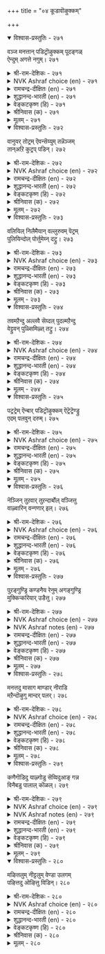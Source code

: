 +++
title = "०४ कूडावॊऴुक्कम्"

+++


<details open><summary>विश्वास-प्रस्तुतिः - २७१</summary>

वञ्ज मनत्तान् पडिट्रॊऴुक्कम् पूदङ्गळ्  
ऐन्दुम् अगत्ते नगुम्।      २७१
</details>

<details><summary>श्री-राम-देशिकः - २७१</summary>

वञ्चकस्य दुराचारं तच्छरीरगतान्यपि ।  
पञ्च भूतानि दृष्टवैव मन्दमन्तर्हसन्ति हि ॥ २७१॥
</details>

<details><summary>NVK Ashraf choice (en) - २७१</summary>

०२७१
The five elements will laugh within
At a hypocrite's lying conduct.
(P.S. Sundaram)
</details>

<details><summary>रामचन्द्र-दीक्षितः (en) - २७१</summary>

271\. vañca maṉattāṉ paṭiṟṟu oḻukkam pūtaṅkaḷ  
aintum akattē nakum.

271\. A man’s five senses will laugh within at the false conduct of a deceitful mind.  
</details>

<details><summary>शुद्धानन्द-भारती (en) - २७१</summary>

1\. வஞ்ச மனத்தான் படிற்றொழுக்கம் பூதங்கள்  
ஐந்தும் அகத்தே நகும்.  
Elements five of feigned life  
Of a sly hypocrite within laugh.        271  
</details>

<details><summary>वेङ्कटकृष्ण (हि) - २७१</summary>

271
वंचक के आचार को, मिथ्यापूर्ण विलोक ।  
पाँचों भूत शरीरगत, हँस दे मन में रोक ॥
</details>

<details><summary>श्रीनिवास (क) - २७१</summary>

271. वञ्चनॆय मनस्सुळ्ळवन हुसि नडॆवळिकॆयन्नु कण्डु अवन शरीर दॊळगिरुव पञ्चभूतगळु तम्मॊळगे नगुत्तवॆ.

</details>

<details><summary>मूलम् - २७१</summary>

वञ्ज मनत्तान् पडिट्रॊऴुक्कम् पूदङ्गळ्  
ऐन्दुम् अगत्ते नगुम्।      २७१
</details>

<details open><summary>विश्वास-प्रस्तुतिः - २७२</summary>

वानुयर् तोट्रम् ऎवन्सॆय्युम् तन्नॆञ्जम्  
तान्अऱि कुट्रप् पडिन्।      २७२
</details>

<details><summary>श्री-राम-देशिकः - २७२</summary>

अकार्यमिति मत्वापि कुर्वतः पुनरेव तत् ।  
आकाशेनेव महता तपोवेषेण किं फलम्? ॥ २७२॥
</details>

<details><summary>NVK Ashraf choice (en) - २७२</summary>

०२७२
What use is a sky-high pose to one 
Who knowingly does wrong?
(P.S. Sundaram)
</details>

<details><summary>रामचन्द्र-दीक्षितः (en) - २७२</summary>

272\. vāṉ uyar tōṟṟam evaṉ ceyyum-taṉ neñcam  
tāṉ aṟi kuṟṟapaṭiṉ?.

272\. Of what avail is a man’s saintly mien, if his mind is bent on evil?  
</details>

<details><summary>शुद्धानन्द-भारती (en) - २७२</summary>

2\. வானுயர் தோற்றம் எவன்செய்யும் தன்நெஞ்சம்  
தான்அறி குற்றப் படின்  
Of what avail are sky-high shows  
When guild the conscience gnaws and knows.        272  
</details>

<details><summary>वेङ्कटकृष्ण (हि) - २७२</summary>

272
उच्च गगन सम वेष तो, क्या आवेगा काम ।  
समझ- बूंझ यदि मन करे, जो है दूषित काम ॥
</details>

<details><summary>श्रीनिवास (क) - २७२</summary>

272. तानु तिळिद अपराधगळल्लि मनस्सन्नु तॊडगिसिदरॆ, बानिनॆत्तरद तोरिकॆय बदुकु इद्दरू अदु एनु फल
साधिसबल्लुदु?(अदु व्यर्थ बदुकु ऎनिसिकॊळ्ळुत्तदॆ.

</details>

<details><summary>मूलम् - २७२</summary>

वानुयर् तोट्रम् ऎवन्सॆय्युम् तन्नॆञ्जम्  
तान्अऱि कुट्रप् पडिन्।      २७२
</details>

<details open><summary>विश्वास-प्रस्तुतिः - २७३</summary>

वलियिल् निलैमैयान् वल्लुरुवम् पॆट्रम्  
पुलियिन्दोल् पोर्त्तुमेय्न् दट्रु।      २७३
</details>

<details><summary>श्री-राम-देशिकः - २७३</summary>

मनसो निग्रहं हित्वा मुनिवेषस्य वर्तनम् ।  
वुआघ्रचर्मवृत्तो घेनुः सस्यं चरति चेत्, तथा ॥ २७३॥
</details>

<details><summary>NVK Ashraf choice (en) - २७३</summary>

०२७३
A weakling posing a giant form
Is an ox grazing in a tiger's skin. *
(P.S. Sundaram)
</details>

<details><summary>रामचन्द्र-दीक्षितः (en) - २७३</summary>

273\. vali il nilaimaiyāṉ val uruvam peṟṟam  
puliyiṉ tōl pōrttu mēyntaṟṟu.

273\. The ascetic appearance of one who has no strength of will, is like that of an ox grazing in the guise of a tiger.  
</details>

<details><summary>शुद्धानन्द-भारती (en) - २७३</summary>

3\. வலியில் நிலைமையான் வல்லுருவம் பெற்றம்  
புலியின்தோல் போர்த்துமேய்ந் தற்று.  
Vaunting sainthood while weak within  
Seems a grazer with tiger skin.        273  
</details>

<details><summary>वेङ्कटकृष्ण (हि) - २७३</summary>

273
महा साधु का वेष धर, दमन-शक्ति नहिं, हाय ।  
व्याघ्र-चर्म आढे हुए, खेत चरे ज्यों गाय ॥
</details>

<details><summary>श्रीनिवास (क) - २७३</summary>

273. मनस्सन्नु इन्द्रियगळ आसॆगळिन्द अडगिसुव बलविल्लदवनु कैगॊण्ड कठिण तपस्सु, हसु चर्मवन्नु हॊद्दुकॊण्डु
हुल्लु मेयवन्तॆ, अभाससकरवादद्दु.

</details>

<details><summary>मूलम् - २७३</summary>

वलियिल् निलैमैयान् वल्लुरुवम् पॆट्रम्  
पुलियिन्दोल् पोर्त्तुमेय्न् दट्रु।      २७३
</details>

<details open><summary>विश्वास-प्रस्तुतिः - २७४</summary>

तवमऱैन्दु अल्लवै सॆय्दल् पुदल्मऱैन्दु  
वेट्टुवन् पुळ्सिमिऴ्त् तट्रु।      २७४
</details>

<details><summary>श्री-राम-देशिकः - २७४</summary>

तपोवेषनिलीनेन परदारपरिग्रहः ।  
गुल्मलीननिषादेन पक्षिग्रहणवद्भवेत् ॥ २७४॥
</details>

<details><summary>NVK Ashraf choice (en) - २७४</summary>

०२७४
A posing ascetic who sins secretly
Is like a fowler hiding in bush to trap birds. *
(K. Krishnaswamy & Vijaya Ramkumar)
</details>

<details><summary>रामचन्द्र-दीक्षितः (en) - २७४</summary>

274\. tavam maṟaintu, allavai ceytal-putalmaṟaintu  
vēṭṭuvaṉ puḷ cimiḻttaṟṟu.

274\. Committing evil under the mask of holiness is like the hunter lying in wait for birds.  
</details>

<details><summary>शुद्धानन्द-भारती (en) - २७४</summary>

4\. தவமறைந்து அல்லவை செய்தல் புதல்மறைந்து  
வேட்டுவன் புள்சிமிழ்த் தற்று.  
Sinning in saintly show is like  
Fowlers in ambush birds to strike.        274  
</details>

<details><summary>वेङ्कटकृष्ण (हि) - २७४</summary>

274
रहते तापस भेस में, करना पापाचार ।  
झाड़-आड़ चिड़िहार ज्यों, पंछी पकड़े मार ॥
</details>

<details><summary>श्रीनिवास (क) - २७४</summary>

274. तपश्शक्तीय मरॆयल्लि सल्लद कीळु कॆलसगळन्नु माडुवुदु, पोदर मरॆयल्लि अवितुकॊण्डु बेडनु हक्किगळन्नु
बलॆबीसि हिडिदन्तॆ.

</details>

<details><summary>मूलम् - २७४</summary>

तवमऱैन्दु अल्लवै सॆय्दल् पुदल्मऱैन्दु  
वेट्टुवन् पुळ्सिमिऴ्त् तट्रु।      २७४
</details>

<details open><summary>विश्वास-प्रस्तुतिः - २७५</summary>

पट्रट्रेम् ऎन्बार् पडिट्रॊऴुक्कम् ऎट्रॆट्रॆण्ड्रु  
एदम् पलवुन् दरुम्।      २७५
</details>

<details><summary>श्री-राम-देशिकः - २७५</summary>

''अहं वितक्त'' इत्युत्क्वा दुश्चर्यां यो निषेवते ।  
''किं कृतं किं कृतं हे'' ति फलकाले स खिद्यते ॥ २७५॥
</details>

<details><summary>NVK Ashraf choice (en) - २७५</summary>

०२७५
The deceitful acts of those claiming dispassion
Will make them exclaim in pain, "Alas! Alas!" *
(Satguru Subramuniyaswami)
</details>

<details><summary>रामचन्द्र-दीक्षितः (en) - २७५</summary>

275\. 'paṟṟu aṟṟēm' eṉpār paṭiṟṟu oḻukkam. ‘eṟṟu! eṟṟu!' eṉṟu  
ētam palavum tarum.

275\. The hypocrisy of one who professes asceticism lands one in endless troubles.  
</details>

<details><summary>शुद्धानन्द-भारती (en) - २७५</summary>

5\. பற்றற்றேம் என்பார் படிற்றொழுக்கம் எற்றெற்றென்று  
ஏதம் பலவுந் தரும்.  
Who false within but freedom feign  
Shall moan "What have we done" with pain.        275  
</details>

<details><summary>वेङ्कटकृष्ण (हि) - २७५</summary>

275
‘हूँ विरक्त’ कह जो मनुज, करता मिथ्याचार ।  
कष्ट अनेकों हों उसे, स्वयं करे धिक्कार ॥
</details>

<details><summary>श्रीनिवास (क) - २७५</summary>

275. "आशॆगळन्नु तॊरॆदिद्देवॆ" ऎन्दुकॊळ्ळुववर हुसि नडवळिकॆयु, "नावु ऎन्थ तप्पु माडिदॆवु" ऎन्दु चिन्तिसुवन्तॆ,
हलवु तॆरद दुःखगळन्नु उण्टु माडुवुदु.

</details>

<details><summary>मूलम् - २७५</summary>

पट्रट्रेम् ऎन्बार् पडिट्रॊऴुक्कम् ऎट्रॆट्रॆण्ड्रु  
एदम् पलवुन् दरुम्।      २७५
</details>

<details open><summary>विश्वास-प्रस्तुतिः - २७६</summary>

नॆञ्जिन् तुऱवार् तुऱन्दार्बोल् वञ्जित्तु  
वाऴ्वारिन् वन्गणार् इल्।      २७६
</details>

<details><summary>श्री-राम-देशिकः - २७६</summary>

मनोवैराग्यमप्राप्य विरक्त इव यो नरः ।  
वर्तते कपटाचारः कठिनो नास्ति तत्समः ॥ २७६॥
</details>

<details><summary>NVK Ashraf choice (en) - २७६</summary>

०२७६
None so cruel as the posing ascetic
Who lives by deceit without renouncing by heart. *
(N.V.K. Ashraf), (P.S. Sundaram)
</details>

<details><summary>रामचन्द्र-दीक्षितः (en) - २७६</summary>

276\. neñciṉ tuṟavār, tuṟantārpōl vañcittu,  
vāḻvāriṉ vaṉkaṇār il.

276\. There is none so hardened in vice as one who though hollow at heart, wears the mask of saintliness.  
</details>

<details><summary>शुद्धानन्द-भारती (en) - २७६</summary>

6\. நெஞ்சில் துறவார் துறந்தார்போல் வஞ்சித்து  
வாழ்வாரின் வன்கணார் இல்  
Vilest is he who seems a saint  
Cheating the world without restraint.        276  
</details>

<details><summary>वेङ्कटकृष्ण (हि) - २७६</summary>

276
मोह-मुक्त मन तो नहीं, है निर्मम की बान ।  
मिथ्याचारी के सदृश, निष्ठुर नहीं महान ॥
</details>

<details><summary>श्रीनिवास (क) - २७६</summary>

276. मनस्सिनल्लि (आशॆगळन्नु) तॊरॆयदॆ, तॊरॆदवरन्तॆ नटिसुत्त वञ्चिसि बाळुववरिगिन्त, क्रूर मनस्सिनवरु बेरॆ इल्ल.

</details>

<details><summary>मूलम् - २७६</summary>

नॆञ्जिन् तुऱवार् तुऱन्दार्बोल् वञ्जित्तु  
वाऴ्वारिन् वन्गणार् इल्।      २७६
</details>

<details open><summary>विश्वास-प्रस्तुतिः - २७७</summary>

पुऱङ्गुण्ड्रि कण्डनैय रेनुम् अगङ्गुण्ड्रि  
मुक्किऱ्करियार् उडैत्तु।      २७७
</details>

<details><summary>श्री-राम-देशिकः - २७७</summary>

बहिर्गुञ्जासमाकाराः बहवो रक्तवाससः ।  
अज्ञान मन्तरेतेर्षां गुञाग्रे श्यामता यथा ॥ २७७॥
</details>

<details><summary>NVK Ashraf choice (en) - २७७</summary>

०२७७
Like the kunri - red to view but black on top
Are many, ochre-robed but black within.
(P.S. Sundaram)
</details>

<details><summary>NVK Ashraf notes (en) - २७७</summary>

२७७. Konri is the seeds of Abrus precatorius, a tree not uncommon in South India.
</details>

<details><summary>रामचन्द्र-दीक्षितः (en) - २७७</summary>

277\. puṟam kuṉṟi kaṇṭaṉaiyarēṉum, akam kuṉṟi  
mūkkil kariyār uṭaittu.

277\. This world contains (many) men who like the Kunri seed are fair of face but foul of heart.  
</details>

<details><summary>शुद्धानन्द-भारती (en) - २७७</summary>

7\. புறங்குன்றி கண்டனைய ரேனும் அகங்குன்றி  
மூக்கிற் கரியார் உடைத்து  
Berry-red is his outward view,  
Black like its nose his inward hue.        277  
</details>

<details><summary>वेङ्कटकृष्ण (हि) - २७७</summary>

277
बाहर से है लालिमा, हैं घुंघची समान ।  
उसका काला अग्र सम, अन्दर है अज्ञान ॥
</details>

<details><summary>श्रीनिवास (क) - २७७</summary>

277. हॊरगॆ तोरिकॆगॆ गुलगुञ्जि मणियन्तॆ कॆम्पागि कण्डरू मनस्सिनॊळगॆ आ मणिय तादियल्लिरुव कप्पिनन्तॆ
तोरिकॊळ्ळुववरू ई लोकदल्लि इद्दारॆ.

</details>

<details><summary>मूलम् - २७७</summary>

पुऱङ्गुण्ड्रि कण्डनैय रेनुम् अगङ्गुण्ड्रि  
मुक्किऱ्करियार् उडैत्तु।      २७७
</details>

<details open><summary>विश्वास-प्रस्तुतिः - २७८</summary>

मनत्तदु मासाग माण्डार् नीराडि  
मऱैन्दॊऴुगु मान्दर् पलर्।      २७८
</details>

<details><summary>श्री-राम-देशिकः - २७८</summary>

दुष्टचित्तास्तपस्सिद्धा इव स्नानेन केवलम् ।  
कपटाचारसञ्छन्ना वञ्चकाः सन्ति भूरिशः ॥ २७८॥
</details>

<details><summary>NVK Ashraf choice (en) - २७८</summary>

०२७८
Many spotted minds bathe in holy streams
And lead a double life.
(P.S. Sundaram)
</details>

<details><summary>रामचन्द्र-दीक्षितः (en) - २७८</summary>

278\. maṉattatu mācu āka, māṇṭār nīr āṭi,  
maṟaintu oḻukum māntar palar.

278\. There are many insincere men who frequent sacred waters to pass for holy men.  
</details>

<details><summary>शुद्धानन्द-भारती (en) - २७८</summary>

8\. மனத்தது மாசாக மாண்டார்நீ ராடி  
மறைந்தொழுகும் மாந்தர் பலர்.  
Filthy in mind some bathe in streams  
Hiding sins in showy extremes.        278  
</details>

<details><summary>वेङ्कटकृष्ण (हि) - २७८</summary>

278
नहा तीर्थ में ठाट से, रखते तापस भेस ।  
मित्थ्याचारी हैं बहुत, हृदय शुद्ध नहिं लेश ॥
</details>

<details><summary>श्रीनिवास (क) - २७८</summary>

278. मनस्सिनॊळगॆ कॊळॆ तुम्बिकॊण्डु महामहिमरन्तॆ नीरल्लि मुळुगि एळुव वञ्चनॆय बदुकुळ्ळवरु ई लोकदल्लि
हलवरिद्दारॆ.

</details>

<details><summary>मूलम् - २७८</summary>

मनत्तदु मासाग माण्डार् नीराडि  
मऱैन्दॊऴुगु मान्दर् पलर्।      २७८
</details>

<details open><summary>विश्वास-प्रस्तुतिः - २७९</summary>

कणैगॊडिदु याऴ्गोडु सॆव्विदुआङ् गन्न  
विनैबडु पालाल् कॊळल्।      २७९
</details>

<details><summary>श्री-राम-देशिकः - २७९</summary>

काठिन्यमार्दवे बाणवीणरोः कर्मणा ग्रथा ।  
मुनावपि तथा ज्ञेयं न वेषस्तत्र कारणम् ॥ २७९॥
</details>

<details><summary>NVK Ashraf choice (en) - २७९</summary>

०२७९
The lute is bent, the arrow straight:
Judge men not by their looks but acts.
(P.S. Sundaram)
</details>

<details><summary>NVK Ashraf notes (en) - २७९</summary>

२७९. Compare with ६६७. “Despise not by looks! Even linchpins hold in place the wheels of mighty chariots!” – (P.S. Sundaram), (N.V.K. Ashraf)
</details>

<details><summary>रामचन्द्र-दीक्षितः (en) - २७९</summary>

279\. kaṇai koṭitu; yāḻ kōṭu cevvitu; āṅku aṉṉa  
viṉaipaṭu pālāl koḷal.

279\. The arrow, though straight is deadly; the yāl though crooked is sweet. Let people be judged by their actions.  
</details>

<details><summary>शुद्धानन्द-भारती (en) - २७९</summary>

9\. கணைகொடிது யாழ்கோடு செவ்விதுஆங் கன்ன  
வினைபடு பாலால் கொளல்.  
Know men by acts and not by forms  
Strait arrow kills, bent lute but charms.        279  
</details>

<details><summary>वेङ्कटकृष्ण (हि) - २७९</summary>

279
टेढ़ी वीणा है मधुर, सीधा तीर कठोर ।  
वैसे ही कृति से परख, किसी साधु की कोर ॥
</details>

<details><summary>श्रीनिवास (क) - २७९</summary>

279. बाणवु नोडलु नेरवागिद्दरू अदर गुण कॊङ्कु, क्रूर. वीणॆय तोरिकॆयल्लि दॊङ्कागिद्दरू अदु इम्पु. अदे
रीतियल्लि जनर गुणगळन्नु अवरवर नडवळिकॆयिन्द अरियबेकु.

</details>

<details><summary>मूलम् - २७९</summary>

कणैगॊडिदु याऴ्गोडु सॆव्विदुआङ् गन्न  
विनैबडु पालाल् कॊळल्।      २७९
</details>

<details open><summary>विश्वास-प्रस्तुतिः - २८०</summary>

मऴित्तलुम् नीट्टलुम् वेण्डा उलगम्  
पऴित्तदु ऒऴित्तु विडिन्।      २८०
</details>

<details><summary>श्री-राम-देशिकः - २८०</summary>

लोकदूष्ये दुराचारस्त्यज्यतेचेत् तपस्विभिः ।  
कुतो वा मुण्डनं तेषां जटाभारेण वा किमु ॥ २८०॥
</details>

<details><summary>NVK Ashraf choice (en) - २८०</summary>

०२८०
No need of tonsure or long hair,
If one avoids what the world condemns.
(P.S. Sundaram)
</details>

<details><summary>रामचन्द्र-दीक्षितः (en) - २८०</summary>

280\. maḻittalum nīṭṭalum vēṇṭā- ulakam  
paḻittatu oḻittuviṭiṉ.

280\. If persons abstain from deeds condemned by the world there is no need either for tonsure or for matted locks.
</details>

<details><summary>शुद्धानन्द-भारती (en) - २८०</summary>

10\. மழித்தலும் நீட்டலும் வேண்டா உலகம்  
பழித்தது ஒழித்து விடின்.  
No balding nor tangling the hair!  
Abstain from condemned acts with care.        280  
</details>

<details><summary>वेङ्कटकृष्ण (हि) - २८०</summary>

280
साधक ने यदि तज दिया, जग-निन्दित सब काम ।  
उसको मुंडा या जटिल, बनना है बेकाम ॥
</details>

<details><summary>श्रीनिवास (क) - २८०</summary>

280. लोकवु निन्दिसुव कॆट्ट नडवळिकॆयन्नु बिट्टुबिट्टरॆ, तम्म वैराग्यवन्नु सूचिसलु, तलॆ बोळिसिकॊळ्ळुवुदागली,
जटॆ बॆळॆसुवुदागली बेकिल्ल.
</details>

<details><summary>मूलम् - २८०</summary>

मऴित्तलुम् नीट्टलुम् वेण्डा उलगम्  
पऴित्तदु ऒऴित्तु विडिन्।      २८०
</details>
